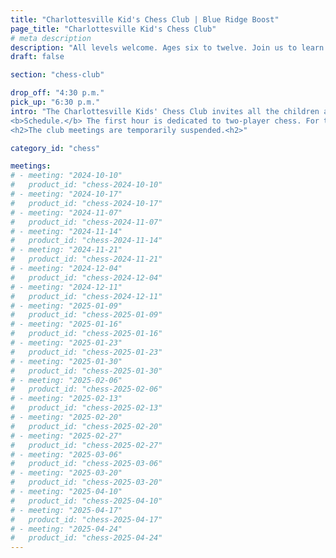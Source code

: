 ```yaml
---
title: "Charlottesville Kid's Chess Club | Blue Ridge Boost"
page_title: "Charlottesville Kid's Chess Club"
# meta description
description: "All levels welcome. Ages six to twelve. Join us to learn and play chess!"
draft: false

section: "chess-club"

drop_off: "4:30 p.m."
pick_up: "6:30 p.m."
intro: "The Charlottesville Kids' Chess Club invites all the children ages six to twelve to two hours of chess. The meetings are held at Blue Ridge Boost. <br>
<b>Schedule.</b> The first hour is dedicated to two-player chess. For the second hour, participants may choose between standard two-player chess and chess variants, including dice chess and four player chess.<br>
<h2>The club meetings are temporarily suspended.<h2>"

category_id: "chess"

meetings: 
# - meeting: "2024-10-10"
#   product_id: "chess-2024-10-10"
# - meeting: "2024-10-17"
#   product_id: "chess-2024-10-17"
# - meeting: "2024-11-07"
#   product_id: "chess-2024-11-07"
# - meeting: "2024-11-14"
#   product_id: "chess-2024-11-14"
# - meeting: "2024-11-21"
#   product_id: "chess-2024-11-21"
# - meeting: "2024-12-04"
#   product_id: "chess-2024-12-04"
# - meeting: "2024-12-11"
#   product_id: "chess-2024-12-11"
# - meeting: "2025-01-09"
#   product_id: "chess-2025-01-09"
# - meeting: "2025-01-16"
#   product_id: "chess-2025-01-16"
# - meeting: "2025-01-23"
#   product_id: "chess-2025-01-23"
# - meeting: "2025-01-30"
#   product_id: "chess-2025-01-30"
# - meeting: "2025-02-06"
#   product_id: "chess-2025-02-06"
# - meeting: "2025-02-13"
#   product_id: "chess-2025-02-13"
# - meeting: "2025-02-20"
#   product_id: "chess-2025-02-20"
# - meeting: "2025-02-27"
#   product_id: "chess-2025-02-27"
# - meeting: "2025-03-06"
#   product_id: "chess-2025-03-06"
# - meeting: "2025-03-20"
#   product_id: "chess-2025-03-20"
# - meeting: "2025-04-10"
#   product_id: "chess-2025-04-10"
# - meeting: "2025-04-17"
#   product_id: "chess-2025-04-17"
# - meeting: "2025-04-24"
#   product_id: "chess-2025-04-24"
---
```


